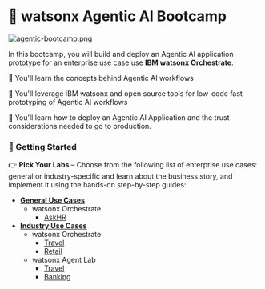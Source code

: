 # 🤖 watsonx Agentic AI Bootcamp

![agentic-bootcamp.png](./images/agentic-bootcamp.png)

In this bootcamp, you will build and deploy an Agentic AI application prototype for an enterprise use case use **IBM watsonx Orchestrate**.

🚀 You'll learn the concepts behind Agentic AI workflows

🚀 You'll leverage IBM watsonx and open source tools for low-code fast prototyping of Agentic AI workflows

🚀 You'll learn how to deploy an Agentic AI Application and the trust considerations needed to go to production.

###  📌 Getting Started
👉 **Pick Your Labs** – Choose from the following list of enterprise use cases: general or industry-specific and learn about the business story, and implement it using the hands-on step-by-step guides:

- [**General Use Cases**](./general-use-cases/)
    - watsonx Orchestrate
        - [AskHR](./general-use-cases/orchestrate/AskHR/) 
- [**Industry Use Cases**](./industrial-use-cases/)
    - watsonx Orchestrate
        - [Travel](./industrial-use-cases/orchestrate/travel/)
        - [Retail](./industrial-use-cases/orchestrate/retail/)
    - watsonx Agent Lab
        - [Travel](./industrial-use-cases/watsonx.ai-AgentLab/travel/)
        - [Banking](./industrial-use-cases/watsonx.ai-AgentLab/banking/)